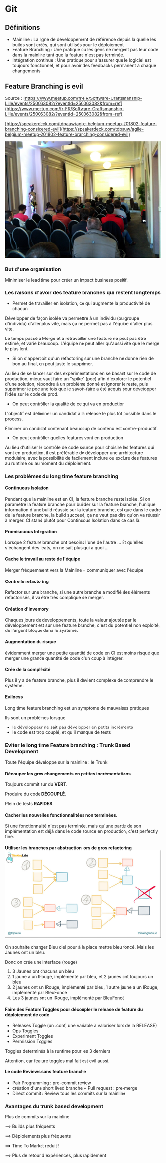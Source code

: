 # Git

## Définitions

* Mainline : La ligne de développement de référence depuis la quelle les builds sont créés, qui sont utilisés pour le déploiement.
* Feature Branching : Une pratique ou les gens ne mergent pas leur code dans la mainline tant que la feature n'est pas terminée.
* Intégration continue : Une pratique pour s'assurer que le logiciel est toujours fonctionnel, et pour avoir des feedbacks permanent à chaque changements

## Feature Branching is evil

Source : [https://www.meetup.com/fr-FR/Software-Craftsmanship-Lille/events/250063082/?eventId=250063082&from=ref](https://www.meetup.com/fr-FR/Software-Craftsmanship-Lille/events/250063082/?eventId=250063082&from=ref)

[https://speakerdeck.com/tdpauw/agile-belgium-meetup-201802-feature-branching-considered-evil](https://speakerdeck.com/tdpauw/agile-belgium-meetup-201802-feature-branching-considered-evil)

![](/assets/31945345_10156452115494885_1204198049706934272_n.jpg)

### But d'une organisation

Minimiser le lead time pour créer un impact business positif.

### Les raisons d'avoir des feature branches qui restent longtemps

* Permet de travailler en isolation, ce qui augmente la productivité de chacun

Développer de façon isolée va permettre à un individu \(ou groupe d'individu\) d'aller plus vite, mais ça ne permet pas à l'équipe d'aller plus vite.

Le temps passé à Merge et à retravailler une feature ne peut pas être estimé, et varie beaucoup. L'équipe ne peut aller qu'aussi vite que le merge le plus lent.

* Si on s'apperçoit qu'un refactoring sur une branche ne donne rien de bon au final, on peut juste le supprimer.

Au lieu de se lancer sur des expérimentations en se basant sur le code de production, mieux vaut faire un "spike" \(poc\) afin d'explorer le potentiel d'une solution, répondre à un problème donné et ignorer le reste, puis supprimer le poc une fois que le savoir-faire a été acquis pour développer l'idée sur le code de prod.

* On peut contrôller la qualité de ce qui va en production

L'objectif est déliminer un candidat à la release le plus tôt possible dans le process.

Éliminer un candidat contenant beaucoup de contenu est contre-productif.

* On peut contrôller quelles features vont en production

Au lieu d'utiliser le contrôle de code source pour choisire les features qui vont en production, il est préférable de développer une architecture modulaire, avec la possibilité de facilement inclure ou exclure des features au runtime ou au moment du déploiement.

### Les problèmes du long time feature branching

#### Continuous Isolation

Pendant que la mainline est en CI, la feature branche reste isolée. Si on paramètre la feature branche pour builder sur la feature branche, l'unique information d'une build réussie sur la feature branche, est que dans le cadre de la feature branche, la build succeed, ça ne veut pas dire qu'on va réussir à merger. CI stand plutôt pour Continuous Isolation dans ce cas là.

#### Promiscuous Integration

Lorsque 2 feature branche ont besoins l'une de l'autre ... Et qu'elles s'échangent des feats, on ne sait plus qui a quoi ...

#### Cache le travail au reste de l'équipe

Merger fréquemment vers la Mainline = communiquer avec l'équipe

#### Contre le refactoring

Refactor sur une branche, si une autre branche a modifié des éléments refactorisés, il va être très compliqué de merger.

#### Création d'inventory

Chaques jours de developpements, toute la valeur ajoutée par le développement est sur une feature branche, c'est du potentiel non exploité, de l'argent bloqué dans le système.

#### Augmentation du risque

évidemment merger une petite quantité de code en CI est moins risqué que merger une grande quantité de code d'un coup à intégrer.

#### Crée de la compléxité

Plus il y a de feature branche, plus il devient complexe de comprendre le système.

#### Evilness

Long time feature branching est un symptome de mauvaises pratiques

Ils sont un problèmes lorsque

* le développeur ne sait pas développer en petits incréments
* le code est trop couplé, et qu'il manque de tests

### Eviter le long time Feature branching : Trunk Based Development

Toute l'équipe développe sur la mainline : le Trunk

#### Découper les gros changements en petites incrémentations

Toujours commit sur du **VERT**.

Produire du code **DÉCOUPLÉ**.

Plein de tests **RAPIDES**.

#### Cacher les nouvelles fonctionnalitées non terminées.

Si une fonctionnalité n'est pas terminée, mais qu'une partie de son implémentation est déjà dans le code source en production, c'est perfectly fine.

#### Utiliser les branches par abstraction lors de gros refactoring![](/assets/refactoring.PNG)

On souhaite changer Bleu ciel pour à la place mettre bleu foncé. Mais les Jaunes ont un bleu.

Donc on crée une interface \(rouge\)

1. 3 Jaunes ont chacuns un bleu
2. 1 jaune a un IRouge, implémenté par bleu, et 2 jaunes ont toujours un bleu
3. 2 jaunes ont un IRouge, implémenté par bleu, 1 autre jaune a un IRouge, implémenté par BleuFoncé
4. Les 3 jaunes ont un IRouge, implémenté par BleuFoncé

#### Faire des Feature Toggles pour découpler le release de feature du déploiement de code

* Releases Toggle \(un .conf, une variable à valoriser lors de la RELEASE\)
* Ops Toggles
* Experiment Toggles
* Permission Toggles

Toggles determinés à la runtime pour les 3 derniers

Attention, car feature toggles mal fait est evil aussi.

#### Le code Reviews sans feature branche

* Pair Programming : pre-commit review
* création d'une short lived branche + Pull request : pre-merge
* Direct commit : Review tous les commits sur la mainline

### Avantages du trunk based development

Plus de commits sur la mainline

==&gt; Builds plus fréquents

==&gt; Déploiements plus fréquents

==&gt; Time To Market réduit !

==&gt; Plus de retour d'expériences, plus rapidement


